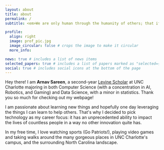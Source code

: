 ```yaml
---
layout: about
title: about
permalink: /
subtitle: <em>We are only human through the humanity of others; that if we are to accomplish anything in this world it will be in equal measure due to the work and achievement of others</em> — Nelson Mandela

profile:
  align: right
  image: prof_pic.jpg
  image_circular: false # crops the image to make it circular
  more_info:

news: true # includes a list of news items
selected_papers: true # includes a list of papers marked as "selected={true}"
social: true # includes social icons at the bottom of the page
---
```

Hey there! I am **Arnav Sareen**, a second-year [Levine Scholar](https://levinescholars.charlotte.edu/) at UNC Charlotte majoring in both Computer Science (with a concentration in AI, Robotics, and Gaming) and Data Science, with a minor in statistics. Thank you so much for checking out my webpage!

I am passionate about learning new things and hopefully one day leveraging the things I can learn to help others. That's why I decided to pick technology as my career focus: it has an unprecedented ability to impact the lives of countless people in a way no other innovation quite has. 

In my free time, I love watching sports (Go Patriots!), playing video games and taking walks around the many gorgeous places in UNC Charlotte's campus, and the surrounding North Carolina landscape. 

<!-- Write your biography here. Tell the world about yourself. Link to your favorite [subreddit](http://reddit.com). You can put a picture in, too. The code is already in, just name your picture `prof_pic.jpg` and put it in the `img/` folder.

Put your address / P.O. box / other info right below your picture. You can also disable any of these elements by editing `profile` property of the YAML header of your `_pages/about.md`. Edit `_bibliography/papers.bib` and Jekyll will render your [publications page](/al-folio/publications/) automatically.

Link to your social media connections, too. This theme is set up to use [Font Awesome icons](https://fontawesome.com/) and [Academicons](https://jpswalsh.github.io/academicons/), like the ones below. Add your Facebook, Twitter, LinkedIn, Google Scholar, or just disable all of them. -->
